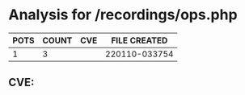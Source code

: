 # Analysis for /recordings/ops.php
| POTS | COUNT | CVE | FILE CREATED |
|---|---|---|---|
| 1 | 3 | | 220110-033754 |

## CVE: 